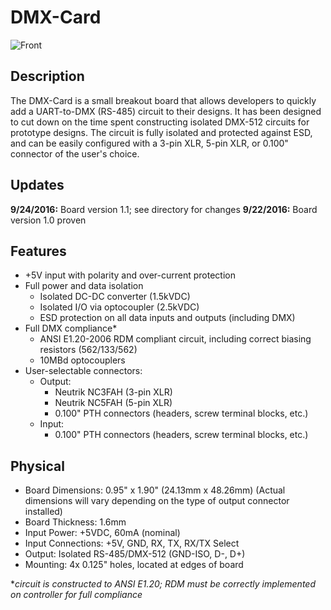 # DMX-Card

![Front](/PCB/V1.0/Front.jpg)

## Description
The DMX-Card is a small breakout board that allows developers to quickly add a UART-to-DMX (RS-485) circuit to their designs. It has been designed to cut down on the time spent constructing isolated DMX-512 circuits for prototype designs. The circuit is fully isolated and protected against ESD, and can be easily configured with a 3-pin XLR, 5-pin XLR, or 0.100" connector of the user's choice.

## Updates
**9/24/2016:** Board version 1.1; see directory for changes
**9/22/2016:** Board version 1.0 proven

## Features
* +5V input with polarity and over-current protection
* Full power and data isolation
  * Isolated DC-DC converter (1.5kVDC)
  * Isolated I/O via optocoupler (2.5kVDC)
  * ESD protection on all data inputs and outputs (including DMX)
* Full DMX compliance*
  * ANSI E1.20-2006 RDM compliant circuit, including correct biasing resistors (562/133/562)
  * 10MBd optocouplers
* User-selectable connectors:
  * Output: 
    * Neutrik NC3FAH (3-pin XLR)
    * Neutrik NC5FAH (5-pin XLR)
    * 0.100" PTH connectors (headers, screw terminal blocks, etc.)
  * Input:
    * 0.100" PTH connectors (headers, screw terminal blocks, etc.)

## Physical
* Board Dimensions: 0.95" x 1.90" (24.13mm x 48.26mm) (Actual dimensions will vary depending on the type of output connector installed)
* Board Thickness: 1.6mm
* Input Power: +5VDC, 60mA (nominal)
* Input Connections: +5V, GND, RX, TX, RX/TX Select
* Output: Isolated RS-485/DMX-512 (GND-ISO, D-, D+)
* Mounting: 4x 0.125" holes, located at edges of board

**circuit is constructed to ANSI E1.20; RDM must be correctly implemented on controller for full compliance*
